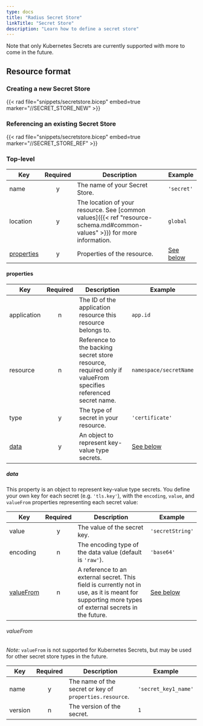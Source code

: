 ```yaml
---
type: docs
title: "Radius Secret Store"
linkTitle: "Secret Store"
description: "Learn how to define a secret store"
---
```


Note that only Kubernetes Secrets are currently supported with more to come in the future.

## Resource format

### Creating a new Secret Store

{{< rad file="snippets/secretstore.bicep" embed=true marker="//SECRET_STORE_NEW" >}}

### Referencing an existing Secret Store

{{< rad file="snippets/secretstore.bicep" embed=true marker="//SECRET_STORE_REF" >}}

### Top-level

| Key  | Required | Description | Example |
|------|:--------:|-------------|---------|
| name | y | The name of your Secret Store. | `'secret'`
| location | y | The location of your resource. See [common values]({{< ref "resource-schema.md#common-values" >}}) for more information. | `global`
| [properties](#properties) | y | Properties of the resource. | [See below](#properties)

#### properties

| Key | Required | Description | Example |
|----------|:--------:|-------------|---------|
| application | n | The ID of the application resource this resource belongs to. | `app.id` |
| resource | n | Reference to the backing secret store resource, required only if valueFrom specifies referenced secret name. | `namespace/secretName` |
| type | y | The type of secret in your resource. | `'certificate'`
| [data](#data) | y | An object to represent key-value type secrets. | [See below](#data)

##### data

This property is an object to represent key-value type secrets. You define your own key for each secret (e.g. `'tls.key'`), with the `encoding`, `value`, and `valueFrom` properties representing each secret value:

| Key | Required | Description | Example |
|------|:--------:|-------------|---------|
| value | y | The value of the secret key. | `'secretString'`
| encoding | n | The encoding type of the data value (default is `'raw'`). | `'base64'`
| [valueFrom](#valuefrom) | n | A reference to an external secret. This field is currently not in use, as it is meant for supporting more types of external secrets in the future. | [See below](#valuefrom)

###### valueFrom

*Note:* `valueFrom` is not supported for Kubernetes Secrets, but may be used for other secret store types in the future.

| Key | Required | Description | Example |
|------------|:--------:|-------------|---------|
| name | y | The name of the secret or key of `properties.resource`. | `'secret_key1_name'`
| version | n | The version of the secret. | `1`